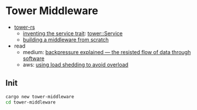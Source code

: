 # Tower Middleware

- [tower-rs](https://github.com/tower-rs)
  - [inventing the service trait](https://tokio.rs/blog/2021-05-14-inventing-the-service-trait): [tower::Service](https://docs.rs/tower/latest/tower/trait.Service.html)
  - [building a middleware from scratch](https://github.com/tower-rs/tower/blob/master/guides/building-a-middleware-from-scratch.md)
- read
  - medium: [backpressure explained — the resisted flow of data through software](https://medium.com/@jayphelps/backpressure-explained-the-flow-of-data-through-software-2350b3e77ce7)
  - aws: [using load shedding to avoid overload](https://aws.amazon.com/builders-library/using-load-shedding-to-avoid-overload/)

## Init

```bash
cargo new tower-middleware
cd tower-middleware
```

